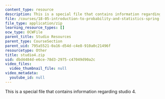 ```yaml
---
content_type: resource
description: This is a special file that contains information regarding studio 4.
file: /courses/18-05-introduction-to-probability-and-statistics-spring-2014/dbd4484de6ce78d32975c47049d90a2c_studio4.zip
file_type: application/zip
learning_resource_types: []
ocw_type: OCWFile
parent_title: Studio Resources
parent_type: CourseSection
parent_uid: 795a5521-0a16-d54d-c4e8-910a0c21496f
resourcetype: Other
title: studio4.zip
uid: dbd4484d-e6ce-78d3-2975-c47049d90a2c
video_files:
  video_thumbnail_file: null
video_metadata:
  youtube_id: null
---
```

This is a special file that contains information regarding studio 4.

